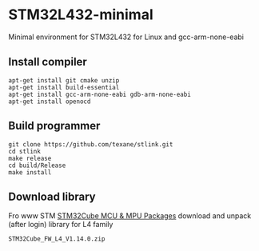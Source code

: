 # STM32L432-minimal

Minimal environment for STM32L432 for Linux and gcc-arm-none-eabi

## Install compiler

    apt-get install git cmake unzip
    apt-get install build-essential
    apt-get install gcc-arm-none-eabi gdb-arm-none-eabi
    apt-get install openocd
  
## Build programmer 

    git clone https://github.com/texane/stlink.git
    cd stlink
    make release
    cd build/Release
    make install
  
## Download library

Fro www STM [STM32Cube MCU & MPU Packages](https://www.st.com/en/embedded-software/stm32cube-mcu-mpu-packages.html) download and unpack (after login) library for L4 family

    STM32Cube_FW_L4_V1.14.0.zip
    
